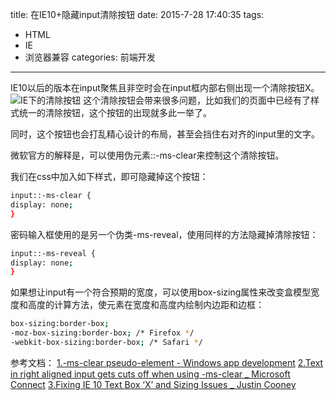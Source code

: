 title: 在IE10+隐藏input清除按钮
date: 2015-7-28 17:40:35
tags: 
- HTML 
- IE 
- 浏览器兼容
categories: 前端开发
---

IE10以后的版本在input聚焦且非空时会在input框内部右侧出现一个清除按钮X。
![IE下的清除按钮](/images/IE下的清除按钮.gif)
这个清除按钮会带来很多问题，比如我们的页面中已经有了样式统一的清除按钮，这个按钮的出现就多此一举了。

同时，这个按钮也会打乱精心设计的布局，甚至会挡住右对齐的input里的文字。

微软官方的解释是，可以使用伪元素::-ms-clear来控制这个清除按钮。

我们在css中加入如下样式，即可隐藏掉这个按钮：
``` bash
input::-ms-clear {
display: none;
} 
```
密码输入框使用的是另一个伪类-ms-reveal，使用同样的方法隐藏掉清除按钮：
``` bash
input::-ms-reveal {
display: none;
} 
```
如果想让input有一个符合预期的宽度，可以使用box-sizing属性来改变盒模型宽度和高度的计算方法，使元素在宽度和高度内绘制内边距和边框：
``` bash
box-sizing:border-box;
-moz-box-sizing:border-box; /* Firefox */
-webkit-box-sizing:border-box; /* Safari */
```
参考文档：
[1.-ms-clear pseudo-element - Windows app development](https://msdn.microsoft.com/en-us/library/windows/apps/hh465740.aspx)
[2.Text in right aligned input gets cuts off when using -ms-clear _ Microsoft Connect](https://connect.microsoft.com/IE/feedback/details/776537)
[3.Fixing IE 10 Text Box ‘X’ and Sizing Issues _ Justin Cooney](http://jwcooney.com/2013/11/04/fixing-ie-10-text-box-x-and-sizing-issues/)